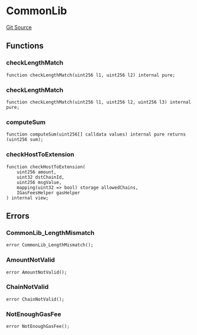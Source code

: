 # CommonLib
[Git Source](https://github.com/malda-protocol/malda-lending/blob/076616677457911e7c8925ff7d5fe2dec2ca1497/src\libraries\CommonLib.sol)


## Functions
### checkLengthMatch


```solidity
function checkLengthMatch(uint256 l1, uint256 l2) internal pure;
```

### checkLengthMatch


```solidity
function checkLengthMatch(uint256 l1, uint256 l2, uint256 l3) internal pure;
```

### computeSum


```solidity
function computeSum(uint256[] calldata values) internal pure returns (uint256 sum);
```

### checkHostToExtension


```solidity
function checkHostToExtension(
    uint256 amount,
    uint32 dstChainId,
    uint256 msgValue,
    mapping(uint32 => bool) storage allowedChains,
    IGasFeesHelper gasHelper
) internal view;
```

## Errors
### CommonLib_LengthMismatch

```solidity
error CommonLib_LengthMismatch();
```

### AmountNotValid

```solidity
error AmountNotValid();
```

### ChainNotValid

```solidity
error ChainNotValid();
```

### NotEnoughGasFee

```solidity
error NotEnoughGasFee();
```

